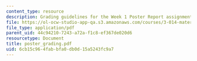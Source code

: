 ```yaml
---
content_type: resource
description: Grading guidelines for the Week 1 Poster Report assignment.
file: https://ol-ocw-studio-app-qa.s3.amazonaws.com/courses/3-014-materials-laboratory-fall-2006/6cb15c964fabbfa0db0d15a5243fc9a7_poster_grading.pdf
file_type: application/pdf
parent_uid: 44c94210-7243-a72a-f1c8-ef367de020d6
resourcetype: Document
title: poster_grading.pdf
uid: 6cb15c96-4fab-bfa0-db0d-15a5243fc9a7
---
```

